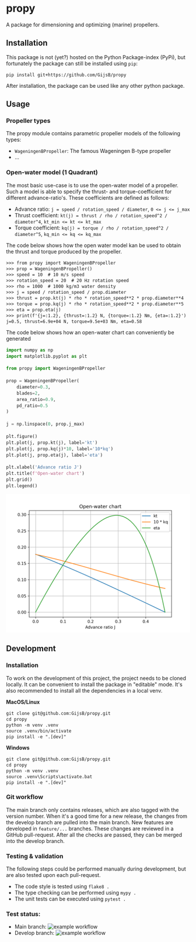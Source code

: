 # propy
A package for dimensioning and optimizing (marine) propellers.


## Installation
This package is not (yet?) hosted on the Python Package-index (PyPi), but fortunately the package can still be installed
using `pip`:

```commandline
pip install git+https://github.com/GijsB/propy
```

After installation, the package can be used like any other python package.


## Usage

### Propeller types
The propy module contains parametric propeller models of the following types:
 - `WageningenBPropeller`: The famous Wageningen B-type propeller
 - ...


### Open-water model (1 Quadrant)
The most basic use-case is to use the open-water model of a propeller. Such a model is able to specify the thrust- and
torque-coefficient for different advance-ratio's. These coefficients are defined as follows:
 - Advance ratio: `j = speed / rotation_speed / diameter`, `0 <= j <= j_max`
 - Thrust coefficient: `kt(j) = thrust / rho / rotation_speed^2 / diameter^4`, `kt_min <= kt <= kt_max `
 - Torque coefficient: `kq(j) = torque / rho / rotation_speed^2 / diameter^5`, `kq_min <= kq <= kq_max`

The code below shows how the open water model kan be used to obtain the thrust and torque produced by the propeller.

```
>>> from propy import WageningenBPropeller
>>> prop = WageningenBPropeller()
>>> speed = 10  # 10 m/s speed
>>> rotation_speed = 20  # 20 Hz rotation speed
>>> rho = 1000  # 1000 kg/m3 water density
>>> j = speed / rotation_speed / prop.diameter
>>> thrust = prop.kt(j) * rho * rotation_speed**2 * prop.diameter**4
>>> torque = prop.kq(j) * rho * rotation_speed**2 * prop.diameter**5
>>> eta = prop.eta(j)
>>> print(f'{j=:1.2}, {thrust=:1.2} N, {torque=:1.2} Nm, {eta=:1.2}')
j=0.5, thrust=6.9e+04 N, torque=9.5e+03 Nm, eta=0.58

```

The code below shows how an open-water chart can conveniently be generated
```python
import numpy as np
import matplotlib.pyplot as plt

from propy import WageningenBPropeller

prop = WageningenBPropeller(
    diameter=0.3,
    blades=2,
    area_ratio=0.9,
    pd_ratio=0.5
)

j = np.linspace(0, prop.j_max)

plt.figure()
plt.plot(j, prop.kt(j), label='kt')
plt.plot(j, prop.kq(j)*10, label='10*kq')
plt.plot(j, prop.eta(j), label='eta')

plt.xlabel('Advance ratio J')
plt.title(f'Open-water chart')
plt.grid()
plt.legend()
```

![Open water chart](doc/open_water_chart.png)


## Development

### Installation
To work on the development of this project, the project needs to be cloned locally. It can be convenient to install the 
package in "editable" mode. It's also recommended to install all the dependencies in a local venv.

**MacOS/Linux**
```commandline
git clone git@github.com:GijsB/propy.git
cd propy
python -m venv .venv
source .venv/bin/activate
pip install -e ".[dev]"
```

**Windows**
```commandline
git clone git@github.com:GijsB/propy.git
cd propy
python -m venv .venv
source .venv\Scripts\activate.bat
pip install -e ".[dev]"
```


### Git workflow
The main branch only contains releases, which are also tagged with the version number. When it's a good time for a new 
release, the changes from the develop branch are pulled into the main branch. New features are developed in 
`feature/...` branches. These changes are reviewed in a GitHub pull-request. After all the checks are passed, they can 
be merged into the develop branch. 


### Testing & validation
The following steps could be performed manually during development, but are also tested upon each pull-request.
- The code style is tested using `flake8 .`
- The type checking can be performed using `mypy .`
- The unit tests can be executed using `pytest .`


### Test status:
- Main branch: ![example workflow](https://github.com/GijsB/propy/actions/workflows/tests.yml/badge.svg?branch=main)
- Develop branch: ![example workflow](https://github.com/GijsB/propy/actions/workflows/tests.yml/badge.svg?branch=develop)